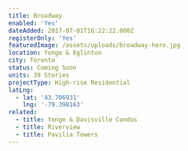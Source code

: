 ```yaml
---
title: Broadway
enabled: 'Yes'
dateAdded: 2017-07-01T16:22:22.000Z
registerOnly: 'Yes'
featuredImage: /assets/uploads/broadway-hero.jpg
location: Yonge & Eglinton
city: Toronto
status: Coming Soon
units: 39 Stories
projectType: High-rise Residential
latLng:
  - lat: '43.706931'
    lng: '-79.398163'
related:
  - title: Yonge & Davisville Condos
  - title: Riverview
  - title: Pavilia Towers
---
```


